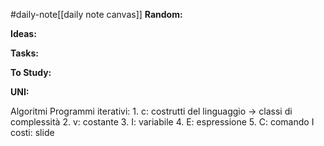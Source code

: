 #daily-note[[daily note canvas]] 
**Random:**


**Ideas:**


**Tasks:**


**To Study:**


**UNI:**

Algoritmi
Programmi iterativi: 
	1. c: costrutti del linguaggio -> classi di complessità
	2. v: costante
	3. I: variabile
	4. E: espressione
	5. C: comando
	I costi:
		slide